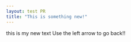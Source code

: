 ```yaml
---
layout: test PR
title: "This is something new!"
---
```

this is my new text
Use the left arrow to go back!!
